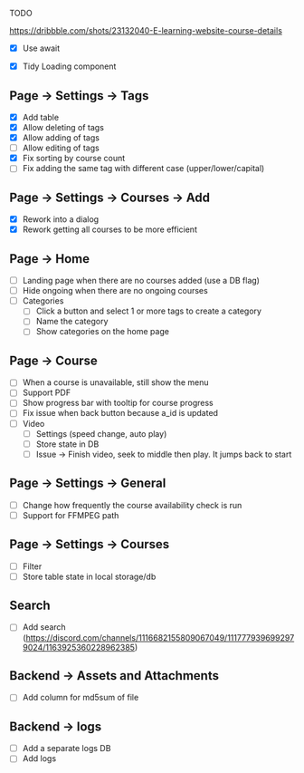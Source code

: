 TODO

https://dribbble.com/shots/23132040-E-learning-website-course-details

- [x] Use await
- [x] Tidy Loading component


## Page -> Settings -> Tags

- [x] Add table
- [x] Allow deleting of tags
- [x] Allow adding of tags
- [ ] Allow editing of tags
- [x] Fix sorting by course count
- [ ] Fix adding the same tag with different case (upper/lower/capital)

## Page -> Settings -> Courses -> Add

- [x] Rework into a dialog
- [x] Rework getting all courses to be more efficient

## Page -> Home

- [ ] Landing page when there are no courses added (use a DB flag)
- [ ] Hide ongoing when there are no ongoing courses
- [ ] Categories
  - [ ] Click a button and select 1 or more tags to create a category
  - [ ] Name the category
  - [ ] Show categories on the home page

## Page -> Course

- [ ] When a course is unavailable, still show the menu
- [ ] Support PDF
- [ ] Show progress bar with tooltip for course progress
- [ ] Fix issue when back button because a_id is updated
- [ ] Video
  -  [ ] Settings (speed change, auto play)
  -  [ ] Store state in DB
  -  [ ] Issue -> Finish video, seek to middle then play. It jumps back to start

## Page -> Settings -> General

- [ ] Change how frequently the course availability check is run
- [ ] Support for FFMPEG path

## Page -> Settings -> Courses

- [ ] Filter
- [ ] Store table state in local storage/db

## Search

- [ ] Add search (https://discord.com/channels/1116682155809067049/1117779396992979024/1163925360228962385)

## Backend -> Assets and Attachments

- [ ] Add column for md5sum of file

## Backend -> logs

- [ ] Add a separate logs DB
- [ ] Add logs